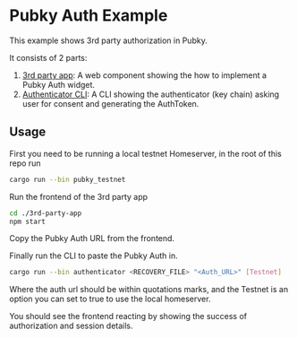# Pubky Auth Example

This example shows 3rd party authorization in Pubky.

It consists of 2 parts:

1. [3rd party app](./3rd-party-app): A web component showing the how to implement a Pubky Auth widget.
2. [Authenticator CLI](./authenticator.rs): A CLI showing the authenticator (key chain) asking user for consent and generating the AuthToken.

## Usage

First you need to be running a local testnet Homeserver, in the root of this repo run

```bash
cargo run --bin pubky_testnet
```

Run the frontend of the 3rd party app

```bash
cd ./3rd-party-app
npm start
```

Copy the Pubky Auth URL from the frontend.

Finally run the CLI to paste the Pubky Auth in.

```bash
cargo run --bin authenticator <RECOVERY_FILE> "<Auth_URL>" [Testnet]
```

Where the auth url should be within quotations marks, and the Testnet is an option you can set to true to use the local homeserver.

You should see the frontend reacting by showing the success of authorization and session details.
